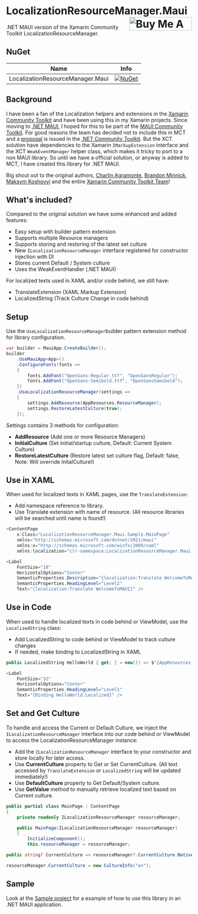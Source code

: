 # LocalizationResourceManager.Maui <a href="https://www.buymeacoffee.com/sirjohnk" target="_blank"><img src="https://www.buymeacoffee.com/assets/img/custom_images/orange_img.png" alt="Buy Me A Coffee" align="right" style="height: 37px !important;width: 170px !important;" ></a>

.NET MAUI version of the Xamarin Community Toolkit LocalizationResourceManager.

## NuGet

|Name|Info|
| ------------------- | :------------------: |
|LocalizationResourceManager.Maui|[![NuGet](https://buildstats.info/nuget/LocalizationResourceManager.Maui?includePreReleases=true)](https://www.nuget.org/packages/LocalizationResourceManager.Maui/)|

## Background

I have been a fan of the Localization helpers and extensions in the [Xamarin Community Toolkit](https://github.com/xamarin/XamarinCommunityToolkit) and have been using this in my Xamarin projects. Since moving to [.NET MAUI](https://github.com/dotnet/maui), I hoped for this to be part of the [MAUI Community Toolkit](https://github.com/CommunityToolkit/Maui). For good reasons the team has decided not to include this in MCT and a [proposal](https://github.com/CommunityToolkit/dotnet/issues/312) is issued in the [.NET Community Toolkit](https://github.com/CommunityToolkit/dotnet). But the XCT solution have dependencies to the Xamarin `IMarkupExtension` interface and the XCT `WeakEventManager` helper class, which makes it tricky to port to a non MAUI library. So until we have a official solution, or anyway is added to MCT, I have created this library for .NET MAUI.

Big shout out to the original authors, [Charlin Agramonte](https://github.com/Char0394), [Brandon Minnick](https://github.com/brminnick), [Maksym Koshovyi](https://github.com/maxkoshevoi) and the entire [Xamarin Community Toolkit Team](https://github.com/xamarin/XamarinCommunityToolkit/graphs/contributors)!

## What's included?
Compared to the original solution we have some enhanced and added features:
- Easy setup with builder pattern extension
- Supports multiple Resource managers
- Supports storing and restoring of the latest set culture
- New `ILocalizationResourceManager` interface registered for constructor injection with DI
- Stores current Default / System culture
- Uses the WeakEventHandler (.NET MAUI)

For localized texts used in XAML and/or code behind, we still have:
- TranslateExtension (XAML Markup Extension)
- LocalizedString (Track Culture Change in code behind)

## Setup
Use the `UseLocalizationResourceManager`builder pattern extension method for library configuration.
```csharp
var builder = MauiApp.CreateBuilder();
builder
    .UseMauiApp<App>()
    .ConfigureFonts(fonts =>
    {
        fonts.AddFont("OpenSans-Regular.ttf", "OpenSansRegular");
        fonts.AddFont("OpenSans-Semibold.ttf", "OpenSansSemibold");
    })
    .UseLocalizationResourceManager(settings =>
    {
        settings.AddResource(AppResources.ResourceManager);
        settings.RestoreLatestCulture(true);
    });
```
Settings contains 3 methods for configuration:
- **AddResource** (Add one or more Resource Managers)
- **InitialCulture** (Set initial/startup culture, Default: Current System Culture)
- **RestoreLatestCulture** (Restore latest set culture flag, Default: false, Note: Will override InitalCulture!)

## Use in XAML
When used for localized texts in XAML pages, use the `TranslateExtension`:
- Add namespace reference to library.
- Use Translate extension with name of resource. (All resource libraries will be searched until name is found!)
```csharp
<ContentPage
    x:Class="LocalizationResourceManager.Maui.Sample.MainPage"
    xmlns="http://schemas.microsoft.com/dotnet/2021/maui"
    xmlns:x="http://schemas.microsoft.com/winfx/2009/xaml"
    xmlns:localization="clr-namespace:LocalizationResourceManager.Maui;assembly=LocalizationResourceManager.Maui">
```
```csharp
<Label
    FontSize="18"
    HorizontalOptions="Center"
    SemanticProperties.Description="{localization:Translate WelcomeToMAUI}"
    SemanticProperties.HeadingLevel="Level2"
    Text="{localization:Translate WelcomeToMAUI}" />
```

## Use in Code
When used to handle localized texts in code behind or ViewModel, use the `LocalizedString` class:
- Add LocalizedString to code behind or ViewModel to track culture changes
- If needed, make binding to LocalizedString in XAML
```csharp
public LocalizedString HelloWorld { get; } = new(() => $"{AppResources.Hello}, {AppResources.World}!");
```
```csharp
<Label
    FontSize="32"
    HorizontalOptions="Center"
    SemanticProperties.HeadingLevel="Level1"
    Text="{Binding HelloWorld.Localized}" />
```

## Set and Get Culture
To handle and access the Current or Default Culture, we inject the `ILocalizationResourceManager` interface into our code behind or ViewModel to access the LocalizationResourceManager instance:
- Add the `ILocalizationResourceManager` interface to your constructor and store locally for later access.
- Use **CurrentCulture** property to Get or Set CurrentCulture. (All text accessed by `TranslateExtension` or `LocalizedString` will be updated immediately!)
- Use **DefaultCulture** property to Get Default/System culture.
- Use **GetValue** method to manually retrieve localized text based on Current culture.
```csharp
public partial class MainPage : ContentPage
{
    private readonly ILocalizationResourceManager resourceManager;

    public MainPage(ILocalizationResourceManager resourceManager)
    {
        InitializeComponent();
        this.resourceManager = resourceManager;
```
```csharp
public string? CurrentCulture => resourceManager?.CurrentCulture.NativeName;
```
```csharp
resourceManager.CurrentCulture = new CultureInfo("en");
```

## Sample
Look at the [Sample project](https://github.com/SirJohnK/LocalizationResourceManager.Maui/tree/main/LocalizationResourceManager.Maui.Sample) for a example of how to use this library in an .NET MAUI application.
